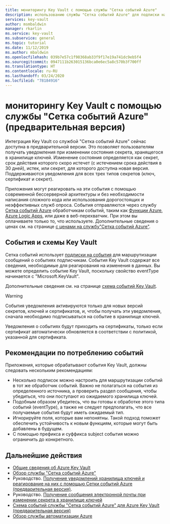 ```yaml
---
title: мониторингу Key Vault с помощью службы "Сетка событий Azure"
description: использованию службы "Сетка событий Azure" для подписки на события Key Vault
services: key-vault
author: msmbaldwin
manager: rkarlin
ms.service: key-vault
ms.subservice: general
ms.topic: tutorial
ms.date: 11/12/2019
ms.author: mbaldwin
ms.openlocfilehash: 039b7e57c1f98368ab33f9f17e19a741dc9eb5f4
ms.sourcegitcommit: 0947111b263015136bca0e6ec5a8c570b3f700ff
ms.translationtype: HT
ms.contentlocale: ru-RU
ms.lasthandoff: 03/24/2020
ms.locfileid: "78184916"
---
```

# <a name="monitoring-key-vault-with-azure-event-grid-preview"></a>мониторингу Key Vault с помощью службы "Сетка событий Azure" (предварительная версия)

Интеграция Key Vault со службой "Сетка событий Azure" сейчас доступна в предварительной версии. Это позволяет пользователям получать уведомления при изменении состояния секрета, хранящегося в хранилище ключей. Изменение состояния определяется как секрет, срок действия которого скоро истечет (с истечением срока действия в 30 дней), истек, или секрет, для которого доступна новая версия. Поддерживаются уведомления для всех трех типов секретов (ключ, сертификат и секрет).

Приложения могут реагировать на эти события с помощью современной бессерверной архитектуры и без необходимости написания сложного кода или использования дорогостоящих и неэффективных служб опроса. События отправляются через службу [Сетка событий Azure](https://azure.microsoft.com/services/event-grid/) обработчикам событий, таким как [Функции Azure](https://azure.microsoft.com/services/functions/), [Azure Logic Apps](https://azure.microsoft.com/services/logic-apps/), или даже в веб-перехватчик. При этом вы оплачиваете только то, что используете. Дополнительные сведения о ценах см. на странице [с ценами на службу"Сетка событий Azure"](https://azure.microsoft.com/pricing/details/event-grid/).

## <a name="key-vault-events-and-schemas"></a>События и схемы Key Vault

Сетка событий использует [подписки на события](../event-grid/concepts.md#event-subscriptions) для маршрутизации сообщений о событиях подписчикам. События Key Vault содержат все сведения, необходимые для реагирования на изменения в данных. Вы можете определить событие Key Vault, поскольку свойство eventType начинается с "Microsoft.KeyVault".

Дополнительные сведения см. на странице [схема событий Key Vault](../event-grid/event-schema-key-vault.md).

> [!WARNING]
> События уведомления активируются только для новых версий секретов, ключей и сертификатов, и, чтобы получать эти уведомления, сначала необходимо подписываться на событие в хранилище ключей.
> 
> Уведомления о событиях будут приходить на сертификаты, только если сертификат автоматически обновляется в соответствии с политикой, указанной для сертификата.

## <a name="practices-for-consuming-events"></a>Рекомендации по потреблению событий

Приложения, которые обрабатывают события Key Vault, должны следовать нескольким рекомендациям:

* Несколько подписок можно настроить для маршрутизации событий в тот же обработчик событий. Важно не полагаться на события из определенного источника, а проверить раздел сообщения, чтобы убедиться, что они поступают из ожидаемого хранилища ключей.
* Подобным образом убедитесь, что вы готовы к обработке этого типа событий (eventType), а также не следует предполагать, что все получаемые события будут иметь ожидаемый тип.
* Игнорируйте поля, которые вам непонятны.  Такой подход поможет обеспечить устойчивость к новым функциям, которые могут быть добавлены в будущем.
* С помощью префикса и суффикса subject события можно ограничить до конкретного.

## <a name="next-steps"></a>Дальнейшие действия

- [Общие сведения об Azure Key Vault](key-vault-overview.md)
- [Обзор службы "Сетка событий Azure"](../event-grid/overview.md)
- Руководство. [Получение уведомлений хранилища ключей и реагирование на них с помощью Сетки событий Azure (предварительная версия)](event-grid-tutorial.md).
- Руководство. [Получение сообщения электронной почты при изменении секрета в хранилище ключей](event-grid-logicapps.md)
- [Схема событий службы "Сетка событий Azure" для Azure Key Vault (предварительная версия)](../event-grid/event-schema-key-vault.md)
- [Обзор службы автоматизации Azure](../automation/index.yml)
